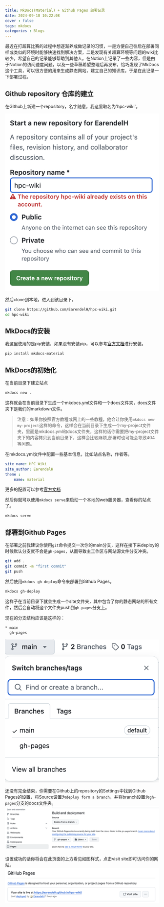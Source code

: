 ```yaml
---
title: MkDocs(Material) + Github Pages 部署记录
date: 2024-09-18 10:22:08
cover : false
tags: mkdocs
categories : Blogs
---
```

最近在打超算比赛的过程中想逐渐养成做记录的习惯，一是方便自己往后在部署同样或类似的环境时能够快速找到解决方案，二是发现有关超算环境等问题的wiki比较少，希望自己的记录能够帮助到其他人。在Notion上记录了一些内容，但是由于Notion的访问速度问题，以及一些草稿希望整理后再发布，恰巧发现了MkDocs这个工具，可以很方便的用来生成静态网站，建立自己的知识库，于是在此记录一下部署过程。
<!-- more -->

## Github repository 仓库的建立

在Github上新建一个repository，名字随意，我这里取名为'hpc-wiki'。

![alt text](deploymkdocs/image.png)

然后clone到本地，进入到该目录下。

```bash
git clone https://github.com/EarendelH/hpc-wiki.git
cd hpc-wiki
```

## MkDocs的安装

我这里使用的是pip安装，如果没有安装pip，可以参考[官方文档](https://mkdoc-material.llango.com/getting-started/)进行安装。

```bash
pip install mkdocs-material
```

## MkDocs的初始化

在当前目录下建立站点

```bash
mkdocs new .
```

这样就会在当前目录下生成一个mkdocs.yml文件和一个docs文件夹，docs文件夹下是我们的markdown文件。

> 注意：如果你按照官方教程或网上的一些教程，他会让你使用`mkdocs new my-project`这样的命令，这样会在当前目录下生成一个my-project文件夹，里面是mkdocs.yml和docs文件夹，这样的话你需要把my-project文件夹下的内容拷贝到当前目录下，这样会比较麻烦,部署时也可能会导致404等问题。

在mkdocs.yml文件中配置一些基本信息，比如站点名称，作者等。

```yaml
site_name: HPC Wiki
site_author: EarendelH
theme :
    name: material
```

更多的配置可以参考[官方文档](https://mkdoc-material.llango.com/setup/changing-the-colors/)

然后你就可以使用`mkdocs serve`来启动一个本地的web服务器，查看你的站点了。

```bash
mkdocs serve
```

## 部署到Github Pages

在部署之前我建议你使用`git`命令提交一次你的main分支，这样在接下来deploy的时候默认分支就不会是`gh-pages`，从而导致主工作区与网站源文件分支冲突。

```bash
git add .
git commit -m "first commit"
git push
```

然后使用`mkdocs gh-deploy`命令来部署到Github Pages。

```bash
mkdocs gh-deploy
```

这样子在当前目录下就会生成一个site文件夹，其中包含了你的静态网站的所有文件，然后会自动将这个文件夹push到`gh-pages`分支上。

现在的分支结构应该是这样的：

```bash
* main
  gh-pages
```

![alt text](deploymkdocs/image-3.png)

还没有完全结束，你需要在Github上的repository的Settings中找到Github Pages的设置，将Source设置为`deploy form a branch`，并将branch设置为`gh-pages`分支的docs文件夹。
![alt text](deploymkdocs/image-1.png)

设置成功的话你将会在此页面的上方看见如图样式，点击visit site即可访问你的网站。
![alt text](deploymkdocs/image-2.png)
